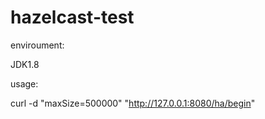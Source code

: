# hazelcast-test

enviroument:

JDK1.8

usage:

curl -d "maxSize=500000" "http://127.0.0.1:8080/ha/begin" 
